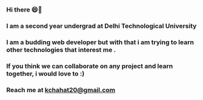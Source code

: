 ### Hi there 😄🌸
### I am a second year undergrad at Delhi Technological University
### I am a budding web developer but with that i am trying to learn other technologies that interest me .
### If you think we can collaborate on any project and learn together, i would love to :)
### Reach me at kchahat20@gmail.com

<!--
**ChahatKumar/ChahatKumar** is a ✨ _special_ ✨ repository because its `README.md` (this file) appears on your GitHub profile.

